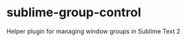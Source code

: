 sublime-group-control
=====================

Helper plugin for managing window groups in Sublime Text 2
